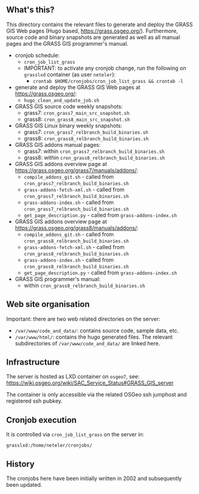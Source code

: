 ## What's this?

This directory contains the relevant files to generate and deploy the GRASS GIS Web pages (Hugo based, https://grass.osgeo.org/). Furthermore, source code and binary snapshots are generated as well as all manual pages and the GRASS GIS programmer's manual.

- cronjob schedule:
    - `cron_job_list_grass`
    - IMPORTANT: to activate any cronjob change, run the following on `grasslxd` container (as user `neteler`):
        - `crontab $HOME/cronjobs/cron_job_list_grass && crontab -l`
- generate and deploy the GRASS GIS Web pages at https://grass.osgeo.org/:
    - `hugo_clean_and_update_job.sh`
- GRASS GIS source code weekly snapshots:
    - grass7: `cron_grass7_main_src_snapshot.sh`
    - grass8: `cron_grass8_main_src_snapshot.sh`
- GRASS GIS Linux binary weekly snapshots:
    - grass7: `cron_grass7_relbranch_build_binaries.sh`
    - grass8: `cron_grass8_relbranch_build_binaries.sh`
- GRASS GIS addons manual pages:
    - grass7: within `cron_grass7_relbranch_build_binaries.sh`
    - grass8: within `cron_grass8_relbranch_build_binaries.sh`
- GRASS GIS addons overview page at https://grass.osgeo.org/grass7/manuals/addons/:
    - `compile_addons_git.sh` - called from `cron_grass7_relbranch_build_binaries.sh`
    - `grass-addons-fetch-xml.sh` - called from `cron_grass7_relbranch_build_binaries.sh`
    - `grass-addons-index.sh` - called from `cron_grass7_relbranch_build_binaries.sh`
    - `get_page_description.py` - called from `grass-addons-index.sh`
- GRASS GIS addons overview page at https://grass.osgeo.org/grass8/manuals/addons/:
    - `compile_addons_git.sh` - called from `cron_grass8_relbranch_build_binaries.sh`
    - `grass-addons-fetch-xml.sh` - called from `cron_grass8_relbranch_build_binaries.sh`
    - `grass-addons-index.sh` - called from `cron_grass8_relbranch_build_binaries.sh`
    - `get_page_description.py` - called from `grass-addons-index.sh`
- GRASS GIS programmer's manual:
    - within `cron_grass8_relbranch_build_binaries.sh`

## Web site organisation

Important: there are two web related directories on the server:

- `/var/www/code_and_data/`: contains source code, sample data, etc.
- `/var/www/html/`: contains the hugo generated files. The relevant subdirectories of `/var/www/code_and_data/` are linked here.

## Infrastructure

The server is hosted as LXD container on `osgeo7`, see: https://wiki.osgeo.org/wiki/SAC_Service_Status#GRASS_GIS_server

The container is only accessible via the related OSGeo ssh jumphost and registered ssh pubkey.

## Cronjob execution

It is controlled via `cron_job_list_grass` on the server in:

```
grasslxd:/home/neteler/cronjobs/
```

## History

The cronjobs here have been initially written in 2002 and subsequently been updated.
